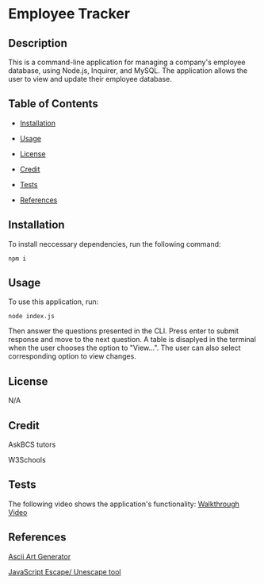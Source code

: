 # Employee Tracker

  ## Description

  This is a command-line application for managing a company's employee database, using Node.js, Inquirer, and MySQL. The application allows the user to view and update their employee database.


  ## Table of Contents

  * [Installation](#installation)

  * [Usage](#usage)

  * [License](#license)

  * [Credit](#credit)
  
  * [Tests](#tests)

  * [References](#references)
  
  
  ## Installation
  
  To install neccessary dependencies, run the following command:
  
  ```
  npm i
  ```

  ## Usage 

  To use this application, run:
  ```
  node index.js 
   ```
  Then answer the questions presented in the CLI. Press enter to submit response and move to the next question. A table is disaplyed in the terminal when the user chooses the option to "View...". The user can also select corresponding option to view changes.
  ## License

  N/A

  ## Credit

  AskBCS tutors  

  W3Schools


  ## Tests

 The following video shows the application's functionality:
 [Walkthrough Video](https://watch.screencastify.com/v/SVX33pTfwTIHFWan3kpi)

 ## References
[Ascii Art Generator](https://patorjk.com/software/taag/#p=testall&f=Cyberlarge&t=Employee%20Manager)

[JavaScript Escape/ Unescape tool](https://www.freeformatter.com/javascript-escape.html#before-output)


